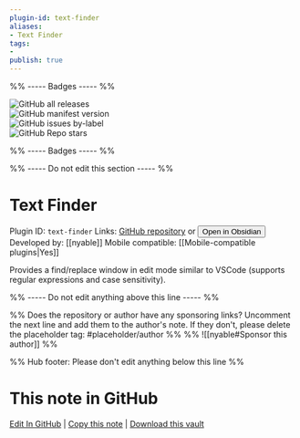 ```yaml
---
plugin-id: text-finder
aliases:
- Text Finder
tags: 
- 
publish: true
---
```


%% ----- Badges ----- %%

![GitHub all releases](https://img.shields.io/github/downloads/nyable/obsidian-text-finder/total?color=573E7A&logo=github&style=for-the-badge)   
![GitHub manifest version](https://img.shields.io/github/manifest-json/v/nyable/obsidian-text-finder?color=573E7A&logo=github&style=for-the-badge)   
![GitHub issues by-label](https://img.shields.io/github/issues/nyable/obsidian-text-finder/help%20wanted?color=573E7A&logo=github&style=for-the-badge)   
![GitHub Repo stars](https://img.shields.io/github/stars/nyable/obsidian-text-finder?color=573E7A&logo=github&style=for-the-badge)

%% ----- Badges ----- %%

%% ----- Do not edit this section ----- %%

# Text Finder

Plugin ID: `text-finder`
Links: [GitHub repository](https://github.com/nyable/obsidian-text-finder) or [<button id=HH>Open in Obsidian</button>](obsidian://show-plugin?id=text-finder)
Developed by: [[nyable]]
Mobile compatible: [[Mobile-compatible plugins|Yes]]

Provides a find/replace window in edit mode similar to VSCode (supports regular expressions and case sensitivity).

%% ----- Do not edit anything above this line ----- %% 

%% Does the repository or author have any sponsoring links? Uncomment the next line and add them to the author's note. If they don't, please delete the placeholder tag: #placeholder/author %%
%% ![[nyable#Sponsor this author]] %%

%% Hub footer: Please don't edit anything below this line %%

# This note in GitHub

<span class="git-footer">[Edit In GitHub](https://github.dev/obsidian-community/obsidian-hub/blob/main/02%20-%20Community%20Expansions/02.05%20All%20Community%20Expansions/Plugins/text-finder.md "git-hub-edit-note") | [Copy this note](https://raw.githubusercontent.com/obsidian-community/obsidian-hub/main/02%20-%20Community%20Expansions/02.05%20All%20Community%20Expansions/Plugins/text-finder.md "git-hub-copy-note") | [Download this vault](https://github.com/obsidian-community/obsidian-hub/archive/refs/heads/main.zip "git-hub-download-vault") </span>
